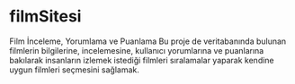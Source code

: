 # filmSitesi
Film İnceleme, Yorumlama ve Puanlama   Bu proje de veritabanında bulunan filmlerin bilgilerine, incelemesine, kullanıcı yorumlarına ve puanlarına bakılarak insanların izlemek istediği filmleri sıralamalar yaparak kendine uygun filmleri seçmesini sağlamak.
